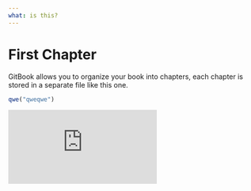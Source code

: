```yaml
---
what: is this?
---
```


# First Chapter

GitBook allows you to organize your book into chapters, each chapter is stored in a separate file like this one.

```js
qwe("qweqwe")
```

<div class="video-wrapper">
  <iframe src="https://www.youtube.com/embed/AJnjTd9u4zg" frameborder="0" allowfullscreen></iframe>
</div>
 